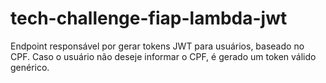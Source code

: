 # tech-challenge-fiap-lambda-jwt

Endpoint responsável por gerar tokens JWT para usuários, baseado no CPF.
Caso o usuário não deseje informar o CPF, é gerado um token válido genérico.
